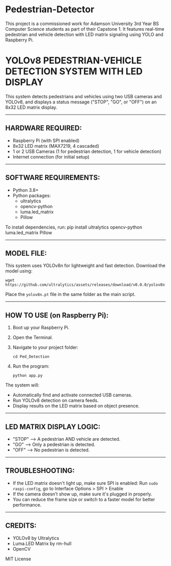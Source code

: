 # Pedestrian-Detector
This project is a commissioned work for Adamson University 3rd Year BS Computer Science students as part of their Capstone 1. It features real-time pedestrian and vehicle detection with LED matrix signaling using YOLO and Raspberry Pi.

YOLOv8 PEDESTRIAN-VEHICLE DETECTION SYSTEM WITH LED DISPLAY
============================================================

This system detects pedestrians and vehicles using two USB cameras and YOLOv8,
and displays a status message ("STOP", "GO", or "OFF") on an 8x32 LED matrix display.

------------------------------------------------------------
HARDWARE REQUIRED:
------------------------------------------------------------
- Raspberry Pi (with SPI enabled)
- 8x32 LED matrix (MAX7219, 4 cascaded)
- 1 or 2 USB Cameras (1 for pedestrian detection, 1 for vehicle detection)
- Internet connection (for initial setup)

------------------------------------------------------------
SOFTWARE REQUIREMENTS:
------------------------------------------------------------
- Python 3.8+
- Python packages:
    - ultralytics
    - opencv-python
    - luma.led_matrix
    - Pillow

To install dependencies, run:
    pip install ultralytics opencv-python luma.led_matrix Pillow

------------------------------------------------------------
MODEL FILE:
------------------------------------------------------------
This system uses YOLOv8n for lightweight and fast detection.
Download the model using:

    wget https://github.com/ultralytics/assets/releases/download/v0.0.0/yolov8n.pt

Place the `yolov8n.pt` file in the same folder as the main script.

------------------------------------------------------------
HOW TO USE (on Raspberry Pi):
------------------------------------------------------------
1. Boot up your Raspberry Pi.
2. Open the Terminal.
3. Navigate to your project folder:

       cd Ped_Detection

4. Run the program:

       python app.py

The system will:
- Automatically find and activate connected USB cameras.
- Run YOLOv8 detection on camera feeds.
- Display results on the LED matrix based on object presence.

------------------------------------------------------------
LED MATRIX DISPLAY LOGIC:
------------------------------------------------------------
- "STOP"  --> A pedestrian AND vehicle are detected.
- "GO"    --> Only a pedestrian is detected.
- "OFF"   --> No pedestrian is detected.

------------------------------------------------------------
TROUBLESHOOTING:
------------------------------------------------------------
- If the LED matrix doesn't light up, make sure SPI is enabled:
    Run `sudo raspi-config`, go to Interface Options > SPI > Enable
- If the camera doesn't show up, make sure it's plugged in properly.
- You can reduce the frame size or switch to a faster model for better performance.

------------------------------------------------------------
CREDITS:
------------------------------------------------------------
- YOLOv8 by Ultralytics
- Luma.LED Matrix by rm-hull
- OpenCV

MIT License
